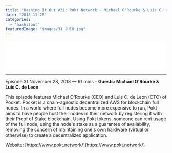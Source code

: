 ```yaml
---
title: "Hashing It Out #31: Pokt Network - Michael O'Rourke & Luis C. de Leon"
date: "2018-11-28"
categories: 
  - "hashitout"
featuredImage: "images/31_2HIO.jpg"
---
```


<iframe style="border: none;" src="//html5-player.libsyn.com/embed/episode/id/7718120/height/90/theme/custom/thumbnail/yes/preload/no/direction/backward/render-playlist/no/custom-color/ee6a0e/" width="100%" height="90" scrolling="no" allowfullscreen="allowfullscreen"></iframe>

* * *

 Episode 31 November 28, 2018 — 61 mins - **Guests: Michael O'Rourke & Luis C. de Leon**

This episode features Michael O'Rourke (CEO) and Luis C. de Leon (CTO) of Pocket. Pocket is a chain-agnostic decentralized AWS for blockchain full nodes. In a world where full nodes become more expensive to run, Pokt aims to have people host their nodes in their network by registering it with their Proof of Stake blockchain. Using Pokt tokens, someone can rent usage of the full node, using the node's stake as a guarantee of availability, removing the concern of maintaining one's own hardware (virtual or otherwise) to create a decentralized application.

Website: [https://www.pokt.network/](https://www.pokt.network/)
